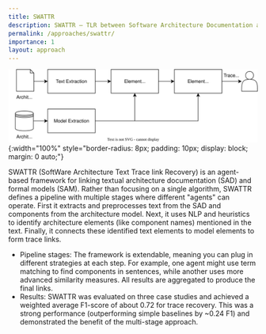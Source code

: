 ```yaml
---
title: SWATTR
description: SWATTR – TLR between Software Architecture Documentation and Software Architecture Models.
permalink: /approaches/swattr/
importance: 1
layout: approach
---
```


![SWATTR Overview](/assets/img/approaches/ecsa21-swattr.svg){:width="100%" style="border-radius: 8px; padding: 10px; display: block; margin: 0 auto;"}

SWATTR (SoftWare Architecture Text Trace link Recovery) is an agent-based framework for linking textual architecture documentation (SAD) and formal models (SAM).
Rather than focusing on a single algorithm, SWATTR defines a pipeline with multiple stages where different "agents" can operate.
First it extracts and preprocesses text from the SAD and components from the architecture model.
Next, it uses NLP and heuristics to identify architecture elements (like component names) mentioned in the text.
Finally, it connects these identified text elements to model elements to form trace links.

- Pipeline stages: The framework is extendable, meaning you can plug in different strategies at each step. For example, one agent might use term matching to find components in sentences, while another uses more advanced similarity measures. All results are aggregated to produce the final links.
- Results: SWATTR was evaluated on three case studies and achieved a weighted average F1-score of about 0.72 for trace recovery. This was a strong performance (outperforming simple baselines by ~0.24 F1) and demonstrated the benefit of the multi-stage approach.
